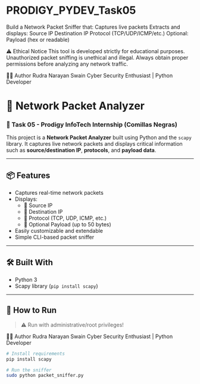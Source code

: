 # PRODIGY_PYDEV_Task05
Build a Network Packet Sniffer that:  Captures live packets  Extracts and displays:  Source IP  Destination IP  Protocol (TCP/UDP/ICMP/etc.)  Optional: Payload (hex or readable)

⚠️ Ethical Notice
This tool is developed strictly for educational purposes. Unauthorized packet sniffing is unethical and illegal. Always obtain proper permissions before analyzing any network traffic.

👨‍💻 Author
Rudra Narayan Swain
Cyber Security Enthusiast | Python Developer

# 🧪 Network Packet Analyzer

### 🚀 Task 05 - Prodigy InfoTech Internship (Comillas Negras)

This project is a **Network Packet Analyzer** built using Python and the `scapy` library. It captures live network packets and displays critical information such as **source/destination IP**, **protocols**, and **payload data**.

---

## 📦 Features

- Captures real-time network packets
- Displays:
  - 🔹 Source IP
  - 🔹 Destination IP
  - 🔹 Protocol (TCP, UDP, ICMP, etc.)
  - 🔹 Optional Payload (up to 50 bytes)
- Easily customizable and extendable
- Simple CLI-based packet sniffer

---

## 🛠️ Built With

- Python 3
- Scapy library (`pip install scapy`)

---

## 📄 How to Run

> ⚠️ Run with administrative/root privileges!


👨‍💻 Author
Rudra Narayan Swain
Cyber Security Enthusiast | Python Developer


```bash
# Install requirements
pip install scapy

# Run the sniffer
sudo python packet_sniffer.py
